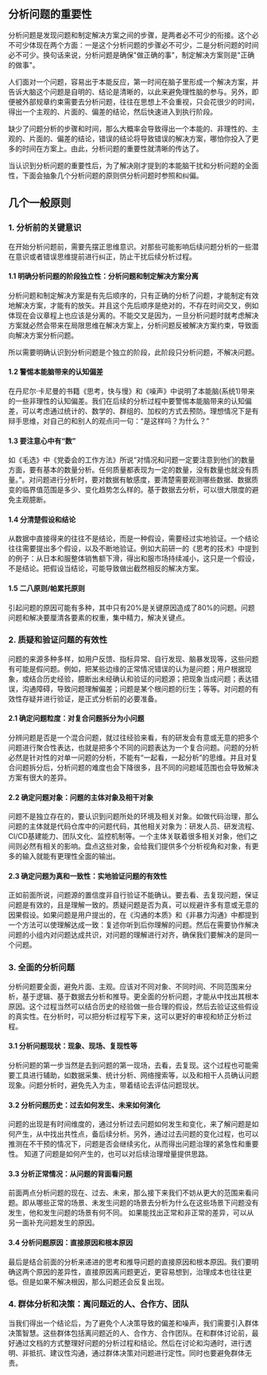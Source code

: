 ## 分析问题的重要性

分析问题是发现问题和制定解决方案之间的步骤，是两者必不可少的衔接。这个必不可少体现在两个方面：一是这个分析问题的步骤必不可少，二是分析问题的时间必不可少。换句话来说，分析问题是确保"做正确的事"，制定解决方案则是"正确的做事"。

人们面对一个问题，容易出于本能反应，第一时间在脑子里形成一个解决方案，并告诉大脑这个问题是自明的、结论是清晰的，以此来避免理性脑的参与。另外，即便被外部规章约束需要去分析问题，往往在思想上不会重视，只会花很少的时间，得出一个主观的、片面的、偏差的结论，然后快速进入到执行阶段。

缺少了问题分析的步骤和时间，那么大概率会导致得出一个本能的、非理性的、主观的、片面的、偏差的结论，错误的结论将导致错误的解决方案，哪怕你投入了更多的时间在方案上。由此，分析问题的重要性就清晰的传达了。

当认识到分析问题的重要性后，为了解决刚才提到的本能脑干扰和分析问题的全面性，下面会抽象几个分析问题的原则供分析问题时参照和纠偏。

## 几个一般原则

### 1. 分析前的关键意识

在开始分析问题前，需要先摆正思维意识。对那些可能影响后续问题分析的一些潜在意识或者错误思维提前进行纠正，防止干扰后续分析过程。

#### 1.1 明确分析问题的阶段独立性：分析问题和制定解决方案分离

分析问题和制定解决方案是有先后顺序的，只有正确的分析了问题，才能制定有效地解决方案，才能有的放矢。并且这个先后顺序是绝对的，不存在时间交叉，例如体现在会议章程上也应该是分离的。不能交叉是因为，一旦分析问题时就考虑解决方案就必然会带来在局限思维在解决方案上，分析问题反被解决方案约束，导致面向解决方案分析问题。

所以需要明确认识到分析问题是个独立的阶段，此阶段只分析问题，不解决问题。

#### 1.2 警惕本能脑带来的认知偏差

在丹尼尔·卡尼曼的书籍《思考，快与慢》和《噪声》中说明了本能脑(系统1)带来的一些非理性的认知偏差。我们在后续的分析过程中要警惕本能脑带来的认知偏差，可以考虑通过统计的、数学的、群组的、加权的方式去预防。理想情况下是有辩手思维，对自己的和别人的观点问一句：“是这样吗？为什么？”

#### 1.3 要注意心中有“数”

如《毛选》中《党委会的工作方法》所说“对情况和问题一定要注意到他们的数量方面，要有基本的数量分析。任何质量都表现为一定的数量，没有数量也就没有质量。”。对问题进行分析时，要对数据有敏感度，要清楚需要观测哪些数据、数据质变的临界值范围是多少、变化趋势怎么样的。基于数据去分析，可以很大限度的避免主观臆断。

#### 1.4 分清楚假设和结论

从数据中直接得来的往往不是结论，而是一种假设，需要经过实地验证。一个结论往往需要提出多个假设，以及不断地验证。例如大前研一的《思考的技术》中提到的例子：从日本和服整体销售额下滑，得出和服市场持续减小，这只是一个假设，不是结论。把假设当结论，可能导致做出截然相反的解决方案。

#### 1.5 二八原则/帕累托原则

引起问题的原因可能有多种，其中只有20%是关键原因造成了80%的问题。问题问题和解决要厘清各要素的权重，集中精力，解决关键点。

### 2. 质疑和验证问题的有效性

问题的来源多种多样，如用户反馈、指标异常、自行发现、脑暴发现等，这些问题有可能是假问题。例如，把某些边缘的正常情况错误的认为是问题；用户根据现象，或结合历史经验，臆断出未经确认和验证的问题源；把现象当成问题；表达错误，沟通障碍，导致问题理解偏差；问题是某个根问题的衍生；等等。对问题的有效性存疑并进行验证，是正式分析前的必要准备。

#### 2.1 确定问题粒度：对复合问题拆分为小问题

分辨问题是否是一个混合问题，就过往经验来看，有的研发会有意或无意的把多个问题进行聚合性表达，也就是把多个不同的问题表达为一个复合问题。问题的分析必然是针对性的对单一问题的分析，不能有“一起看，一起分析”的思维。并且对复合问题拆分后，分析问题的难度也会下降很多，且不同的问题域范围也会导致解决方案有很大的差异。

#### 2.2 确定问题对象：问题的主体对象及相干对象

问题不是独立存在的，要认识到问题所处的环境及相关对象。如做代码治理，那么问题的主体就是代码仓库中的问题代码，其他相关对象为：研发人员、研发流程、CI/CD基建能力、团队文化、监控机制等。一个主体关联着很多相关对象，他们之间则必然有相关的影响。盘点这些对象，会给我们提供多个分析视角和对象，有更多的输入就能有更理性全面的输出。

#### 2.3 确定问题为真和一致性：实地验证问题的有效性

正如前面所说，问题源的置信度非自行验证不能确认。要去看、去复现问题，保证问题是有效的，且是理解一致的。质疑问题是否为真，可以规避许多有意或无意的因果假设。如果问题是用户提出的，在《沟通的本质》和《非暴力沟通》中都提到一个方法可以使理解达成一致：复述你听到后你理解的问题。然后在需要协作解决问题的小组内对问题达成共识，对问题的理解进行对齐，确保我们要解决的是同一个问题。

### 3. 全面的分析问题

分析问题要全面，避免片面、主观。应该对不同对象、不同时间、不同范围来分析，基于逻辑、基于数据去分析和推导。更全面的分析问题，才能从中找出其根本原因。这个过程当然可以结合历史的经验做一些合理的假设，然后去验证这些假设的真实性。在分析时，可以把分析过程写下来，这可以更好的审视和矫正分析过程。

#### 3.1 分析问题现状：现象、现场、复现性等

分析问题的第一步当然是去到问题的第一现场，去看，去复现。这个过程也可能需要工具进行辅助，如数据采集、统计分析、网络搜索等，以及和相干人员确认问题现象。问题分析时，避免先入为主，带着结论去评估问题现状。

#### 3.2 分析问题历史：过去如何发生、未来如何演化

问题的出现是有时间维度的，通过分析过去问题如何发生和变化，来了解问题是如何产生，从中找出共性点，备后续分析。另外，通过过去问题的变化过程，也可以推测在不干预的情况下，问题是否会继续劣化，从而得出问题治理的紧急性和重要性。
知道了问题是如何产生的，也可以对后续治理增量提供思路。

#### 3.3 分析正常情况：从问题的背面看问题

前面两点分析问题的现在、过去、未来，那么接下来我们不妨从更大的范围来看问题。即从哪些正常的场景、未发生问题的场景去分析为什么在这些场景下问题没有发生，他和发生问题的场景有何不同。
如果能找出正常和非正常的差异，可以从另一面补充问题发生的原因。

#### 3.4 分析问题原因：直接原因和根本原因

最后是结合前面的分析来递进的思考和推导问题的直接原因和根本原因。我们要明确这两个原因的差异性，直接原因离问题更近，更容易想到，治理成本也往往更低。但是如果不解决根因，那么问题还会反复出现。

### 4. 群体分析和决策：离问题近的人、合作方、团队

当我们得出一个结论后，为了避免个人决策导致的偏差和噪声，我们需要引入群体决策智慧。这些群体包括离问题近的人、合作方、合作团队。在和群体讨论前，最好通过文档的方式整理好问题的分析过程和结论。然后在讨论和沟通时，进行透明、非抵抗、建议性沟通，通过群体决策对问题进行定性。同时也要避免群体无责。

